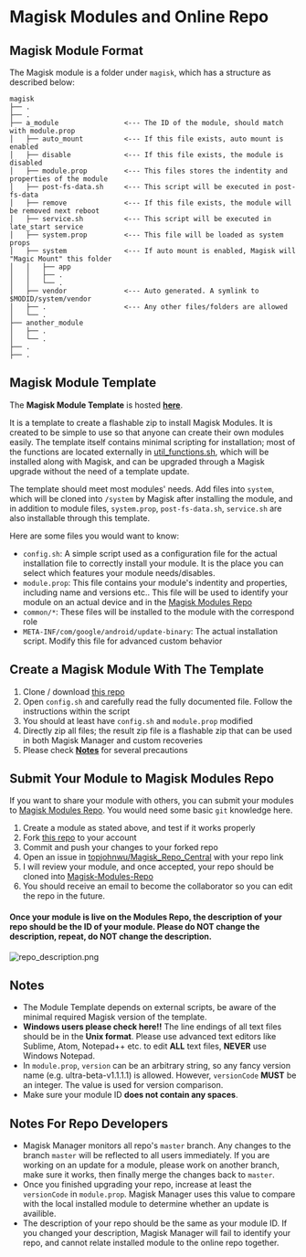 # Magisk Modules and Online Repo
## Magisk Module Format
The Magisk module is a folder under `magisk`, which has a structure as described below:

```
magisk
├── .
├── .
├── a_module                <--- The ID of the module, should match with module.prop
│   ├── auto_mount          <--- If this file exists, auto mount is enabled
│   ├── disable             <--- If this file exists, the module is disabled
│   ├── module.prop         <--- This files stores the indentity and properties of the module
│   ├── post-fs-data.sh     <--- This script will be executed in post-fs-data
│   ├── remove              <--- If this file exists, the module will be removed next reboot
│   ├── service.sh          <--- This script will be executed in late_start service
│   ├── system.prop         <--- This file will be loaded as system props
│   ├── system              <--- If auto mount is enabled, Magisk will "Magic Mount" this folder
│   │   ├── app
│   │   ├── .
│   │   └── .
│   ├── vendor              <--- Auto generated. A symlink to $MODID/system/vendor
│   ├── .                   <--- Any other files/folders are allowed
│   └── .		
├── another_module
│   ├── .
│   └── .
├── .
├── .
```

## Magisk Module Template
The **Magisk Module Template** is hosted **[here](https://github.com/topjohnwu/magisk-module-template)**.

It is a template to create a flashable zip to install Magisk Modules. It is created to be simple to use so that anyone can create their own modules easily. The template itself contains minimal scripting for installation; most of the functions are located externally in [util_functions.sh](https://github.com/topjohnwu/Magisk/blob/master/scripts/util_functions.sh), which will be installed along with Magisk, and can be upgraded through a Magisk upgrade without the need of a template update.

The template should meet most modules' needs. Add files into `system`, which will be cloned into `/system` by Magisk after installing the module, and in addition to module files, `system.prop`, `post-fs-data.sh`, `service.sh` are also installable through this template.

Here are some files you would want to know:

- `config.sh`: A simple script used as a configuration file for the actual installation file to correctly install your module. It is the place you can select which features your module needs/disables.
- `module.prop`: This file contains your module's indentity and properties, including name and versions etc.. This file will be used to identify your module on an actual device and in the [Magisk Modules Repo](https://github.com/Magisk-Modules-Repo)
- `common/*`: These files will be installed to the module with the correspond role
- `META-INF/com/google/android/update-binary`: The actual installation script. Modify this file for advanced custom behavior

## Create a Magisk Module With The Template
1. Clone / download [this repo](https://github.com/topjohnwu/magisk-module-template)
1. Open `config.sh` and carefully read the fully documented file. Follow the instructions within the script
1. You should at least have `config.sh` and `module.prop` modified
1. Directly zip all files; the result zip file is a flashable zip that can be used in both Magisk Manager and custom recoveries
1. Please check [**Notes**](#notes) for several precautions

## Submit Your Module to Magisk Modules Repo
If you want to share your module with others, you can submit your modules to [Magisk Modules Repo](https://github.com/Magisk-Modules-Repo). You would need some basic `git` knowledge here.

1. Create a module as stated above, and test if it works properly
1. Fork [this repo](https://github.com/topjohnwu/magisk-module-template) to your account
1. Commit and push your changes to your forked repo
1. Open an issue in [topjohnwu/Magisk_Repo_Central](https://github.com/topjohnwu/Magisk_Repo_Central/issues/new) with your repo link
1. I will review your module, and once accepted, your repo should be cloned into [Magisk-Modules-Repo](https://github.com/Magisk-Modules-Repo)
1. You should receive an email to become the collaborator so you can edit the repo in the future.

#### Once your module is live on the Modules Repo, the description of your repo should be the ID of your module. Please do NOT change the description, repeat, do NOT change the description.

![repo_description.png](images/repo_description.png)

## Notes
- The Module Template depends on external scripts, be aware of the minimal required Magisk version of the template.
- **Windows users please check here!!** The line endings of all text files should be in the **Unix format**. Please use advanced text editors like Sublime, Atom, Notepad++ etc. to edit **ALL** text files, **NEVER** use Windows Notepad.
- In `module.prop`, `version` can be an arbitrary string, so any fancy version name (e.g. ultra-beta-v1.1.1.1) is allowed. However, `versionCode` **MUST** be an integer. The value is used for version comparison.
- Make sure your module ID **does not contain any spaces**.

## Notes For Repo Developers

- Magisk Manager monitors all repo's `master` branch. Any changes to the branch `master` will be reflected to all users immediately. If you are working on an update for a module, please work on another branch, make sure it works, then finally merge the changes back to `master`.
- Once you finished upgrading your repo, increase at least the `versionCode` in `module.prop`. Magisk Manager uses this value to compare with the local installed module to determine whether an update is availible.
- The description of your repo should be the same as your module ID. If you changed your description, Magisk Manager will fail to identify your repo, and cannot relate installed module to the online repo together.